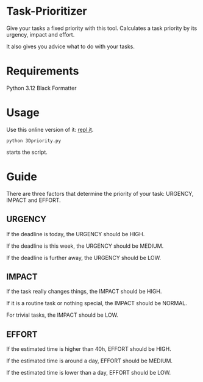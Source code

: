 # Task-Prioritizer

Give your tasks a fixed priority with this tool.
Calculates a task priority by its urgency, impact and effort.

It also gives you advice what to do with your tasks.

# Requirements

Python 3.12
Black Formatter

# Usage

Use this online version of it: [repl.it](https://repl.it/CZ6T/0).

`python 3Dpriority.py`

starts the script.

# Guide

There are three factors that determine the priority of your task:
URGENCY, IMPACT and EFFORT.

## URGENCY

If the deadline is today, the URGENCY should be HIGH.

If the deadline is this week, the URGENCY should be MEDIUM.

If the deadline is further away, the URGENCY should be LOW.

## IMPACT

If the task really changes things, the IMPACT should be HIGH.

If it is a routine task or nothing special, the IMPACT should be NORMAL.

For trivial tasks, the IMPACT should be LOW.

## EFFORT

If the estimated time is higher than 40h, EFFORT should be HIGH.

If the estimated time is around a day, EFFORT should be MEDIUM.

If the estimated time is lower than a day, EFFORT should be LOW.
